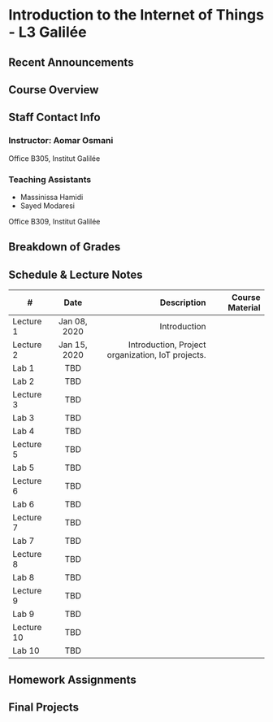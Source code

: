# Introduction to the Internet of Things - L3 Galilée

## Recent Announcements 

## Course Overview 

## Staff Contact Info
### Instructor: Aomar Osmani
Office B305, Institut Galilée

### Teaching Assistants
* Massinissa Hamidi
* Sayed Modaresi

Office B309, Institut Galilée

## Breakdown of Grades

## Schedule & Lecture Notes
| #             | Date          | Description                                       | Course Material |
| ------------- |:-------------:| ------------:                                     |----------------:|
| Lecture 1     | Jan 08, 2020  | Introduction                                      |                 |
| Lecture 2     | Jan 15, 2020  | Introduction, Project organization, IoT projects. |  |
| Lab 1         | TBD           |                                                   |  |
| Lab 2         | TBD           |                                                   |  |
| Lecture 3     | TBD           |                                                   |                 |
| Lab 3         | TBD           |                                                   |  |
| Lab 4         | TBD           |                                                   |  |
| Lecture 5     | TBD           |                                                   |                 |
| Lab 5         | TBD           |                                                   |  |
| Lecture 6     | TBD           |                                                   |                 |
| Lab 6         | TBD           |                                                   |                 |
| Lecture 7     | TBD           |                                                   |                 |
| Lab 7         | TBD           |                                                   |                 |
| Lecture 8     | TBD           |                                                   |                 |
| Lab 8         | TBD           |                                                   |                 |
| Lecture 9     | TBD           |                                                   |                 |
| Lab 9         | TBD           |                                                   |                 |
| Lecture 10    | TBD           |                                                   |                 |
| Lab 10        | TBD           |                                                   |                 |

## Homework Assignments

## Final Projects

